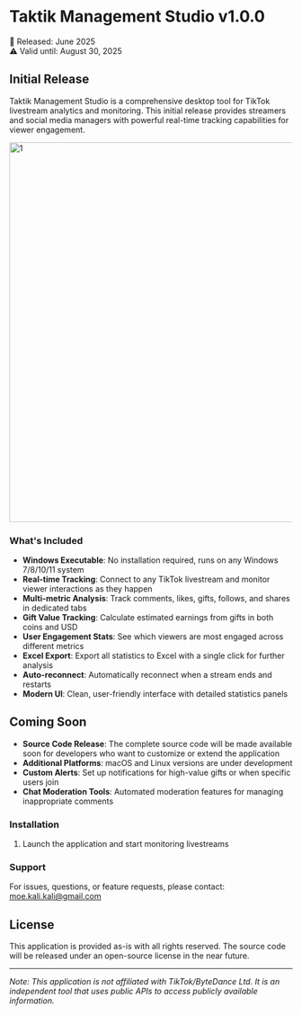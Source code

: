 # Taktik Management Studio v1.0.0

📅 Released: June 2025  
⚠️ Valid until: August 30, 2025

## Initial Release

Taktik Management Studio is a comprehensive desktop tool for TikTok livestream analytics and monitoring. This initial release provides streamers and social media managers with powerful real-time tracking capabilities for viewer engagement.

<img width="676" alt="1" src="https://github.com/user-attachments/assets/8c31d0e4-dd32-4c29-92ca-3f6bae267f0a" />

### What's Included

- **Windows Executable**: No installation required, runs on any Windows 7/8/10/11 system
- **Real-time Tracking**: Connect to any TikTok livestream and monitor viewer interactions as they happen
- **Multi-metric Analysis**: Track comments, likes, gifts, follows, and shares in dedicated tabs
- **Gift Value Tracking**: Calculate estimated earnings from gifts in both coins and USD
- **User Engagement Stats**: See which viewers are most engaged across different metrics
- **Excel Export**: Export all statistics to Excel with a single click for further analysis
- **Auto-reconnect**: Automatically reconnect when a stream ends and restarts
- **Modern UI**: Clean, user-friendly interface with detailed statistics panels

## Coming Soon

- **Source Code Release**: The complete source code will be made available soon for developers who want to customize or extend the application
- **Additional Platforms**: macOS and Linux versions are under development
- **Custom Alerts**: Set up notifications for high-value gifts or when specific users join
- **Chat Moderation Tools**: Automated moderation features for managing inappropriate comments

### Installation

1. Launch the application and start monitoring livestreams

### Support

For issues, questions, or feature requests, please contact: moe.kali.kali@gmail.com

## License

This application is provided as-is with all rights reserved. The source code will be released under an open-source license in the near future.

---

*Note: This application is not affiliated with TikTok/ByteDance Ltd. It is an independent tool that uses public APIs to access publicly available information.* 

